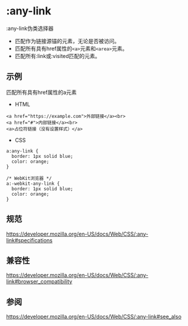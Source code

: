 # :any-link

:any-link伪类选择器
+ 匹配作为链接源锚的元素，无论是否被访问。
+ 匹配所有具有href属性的`<a>`元素和`<area>`元素。
+ 匹配所有:link或:visited匹配的元素。

## 示例

匹配所有具有href属性的a元素

+ HTML

```
<a href="https://example.com">外部链接</a><br>
<a href="#">内部链接</a><br>
<a>占位符链接（没有设置样式）</a>
```

+ CSS

```
a:any-link {
  border: 1px solid blue;
  color: orange;
}

/* WebKit浏览器 */
a:-webkit-any-link {
  border: 1px solid blue;
  color: orange;
}
```

## 规范

https://developer.mozilla.org/en-US/docs/Web/CSS/:any-link#specifications

## 兼容性

https://developer.mozilla.org/en-US/docs/Web/CSS/:any-link#browser_compatibility

## 参阅

https://developer.mozilla.org/en-US/docs/Web/CSS/:any-link#see_also




